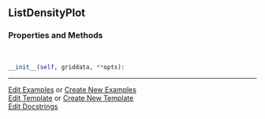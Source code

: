 ## <a id="McUtils.Plots.Plots.ListDensityPlot">ListDensityPlot</a>


### Properties and Methods
<a id="McUtils.Plots.Plots.ListDensityPlot.__init__" class="docs-object-method">&nbsp;</a>
```python
__init__(self, griddata, **opts): 
```





___

[Edit Examples](https://github.com/McCoyGroup/McUtils/edit/edit/ci/examples/ci/docs/McUtils/Plots/Plots/ListDensityPlot.md) or 
[Create New Examples](https://github.com/McCoyGroup/McUtils/new/edit/?filename=ci/examples/ci/docs/McUtils/Plots/Plots/ListDensityPlot.md) <br/>
[Edit Template](https://github.com/McCoyGroup/McUtils/edit/edit/ci/docs/ci/docs/McUtils/Plots/Plots/ListDensityPlot.md) or 
[Create New Template](https://github.com/McCoyGroup/McUtils/new/edit/?filename=ci/docs/templates/ci/docs/McUtils/Plots/Plots/ListDensityPlot.md) <br/>
[Edit Docstrings](https://github.com/McCoyGroup/McUtils/edit/edit/McUtils/Plots/Plots.py?message=Update%20Docs)